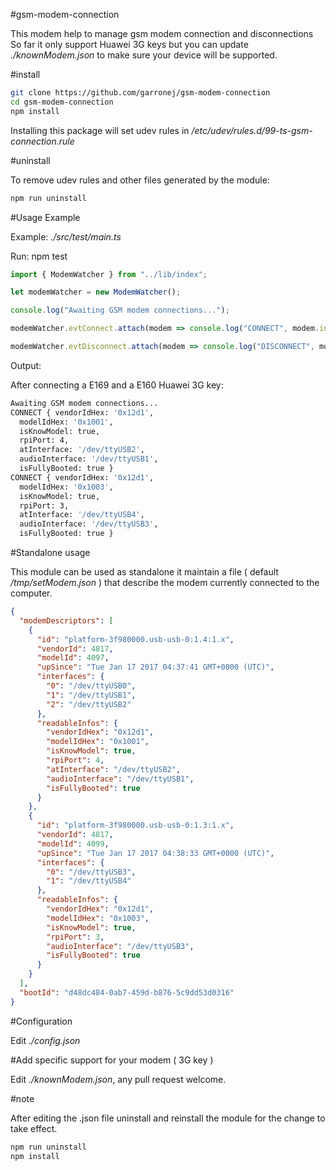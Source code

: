#gsm-modem-connection

This modem help to manage gsm modem connection and disconnections
So far it only support Huawei 3G keys but you can update *./knownModem.json*
to make sure your device will be supported.

#install

````bash
git clone https://github.com/garronej/gsm-modem-connection
cd gsm-modem-connection
npm install
````
Installing this package will set udev rules in */etc/udev/rules.d/99-ts-gsm-connection.rule*

#uninstall

To remove udev rules and other files generated by the module:

````bash
npm run uninstall
````

#Usage Example

Example: *./src/test/main.ts* 

Run: npm test

````javascript
import { ModemWatcher } from "../lib/index";

let modemWatcher = new ModemWatcher();

console.log("Awaiting GSM modem connections...");

modemWatcher.evtConnect.attach(modem => console.log("CONNECT", modem.infos));

modemWatcher.evtDisconnect.attach(modem => console.log("DISCONNECT", modem.infos));
````

Output: 

After connecting a E169 and a E160 Huawei 3G key:

````bash
Awaiting GSM modem connections...
CONNECT { vendorIdHex: '0x12d1',
  modelIdHex: '0x1001',
  isKnowModel: true,
  rpiPort: 4,
  atInterface: '/dev/ttyUSB2',
  audioInterface: '/dev/ttyUSB1',
  isFullyBooted: true }
CONNECT { vendorIdHex: '0x12d1',
  modelIdHex: '0x1003',
  isKnowModel: true,
  rpiPort: 3,
  atInterface: '/dev/ttyUSB4',
  audioInterface: '/dev/ttyUSB3',
  isFullyBooted: true }
````

#Standalone usage

This module can be used as standalone it maintain a file ( default */tmp/setModem.json* ) that describe
the modem currently connected to the computer.

````json
{
  "modemDescriptors": [
    {
      "id": "platform-3f980000.usb-usb-0:1.4:1.x",
      "vendorId": 4817,
      "modelId": 4097,
      "upSince": "Tue Jan 17 2017 04:37:41 GMT+0000 (UTC)",
      "interfaces": {
        "0": "/dev/ttyUSB0",
        "1": "/dev/ttyUSB1",
        "2": "/dev/ttyUSB2"
      },
      "readableInfos": {
        "vendorIdHex": "0x12d1",
        "modelIdHex": "0x1001",
        "isKnowModel": true,
        "rpiPort": 4,
        "atInterface": "/dev/ttyUSB2",
        "audioInterface": "/dev/ttyUSB1",
        "isFullyBooted": true
      }
    },
    {
      "id": "platform-3f980000.usb-usb-0:1.3:1.x",
      "vendorId": 4817,
      "modelId": 4099,
      "upSince": "Tue Jan 17 2017 04:38:33 GMT+0000 (UTC)",
      "interfaces": {
        "0": "/dev/ttyUSB3",
        "1": "/dev/ttyUSB4"
      },
      "readableInfos": {
        "vendorIdHex": "0x12d1",
        "modelIdHex": "0x1003",
        "isKnowModel": true,
        "rpiPort": 3,
        "audioInterface": "/dev/ttyUSB3",
        "isFullyBooted": true
      }
    }
  ],
  "bootId": "d48dc484-0ab7-459d-b876-5c9dd53d0316"
}
````

#Configuration

Edit *./config.json*

#Add specific support for your modem ( 3G key )

Edit *./knownModem.json*, any pull request welcome.

#note

After editing the .json file uninstall and reinstall the module for the change to take effect.

````bash 
npm run uninstall
npm install
````
